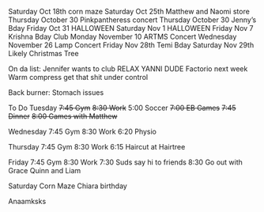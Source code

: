 
Saturday Oct 18th corn maze
Saturday Oct 25th Matthew and Naomi store
Thursday October 30 Pinkpantheress concert
Thursday October 30 Jenny’s Bday
Friday Oct 31 HALLOWEEN
Saturday Nov 1 HALLOWEEN
Friday Nov 7 Krishna Bday Club
Monday November 10 ARTMS Concert
Wednesday November 26 Lamp Concert
Friday Nov 28th Temi Bday
Saturday Nov 29th Likely Christmas Tree

On da list:
Jennifer wants to club
RELAX YANNI DUDE
Factorio next week
Warm compress get that shit under control

Back burner:
Stomach issues

To Do
Tuesday
~~7:45 Gym~~
~~8:30 Work~~
5:00 Soccer
~~7:00 EB Games~~
~~7:45 Dinner~~
~~8:00 Games with Matthew~~

Wednesday
7:45 Gym
8:30 Work
6:20 Physio

Thursday
7:45 Gym
8:30 Work
6:15 Haircut at Hairtree

Friday
7:45 Gym
8:30 Work
7:30 Suds say hi to friends
8:30 Go out with Grace Quinn and Liam

Saturday
Corn Maze
Chiara birthday

Anaamksks